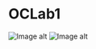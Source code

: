 # OCLab1
![Image alt](https://github.com/MrWade0405/raw/master/OCLab1(1).png)
![Image alt](https://github.com/MrWade0405/raw/master/OCLab1(2).png)
